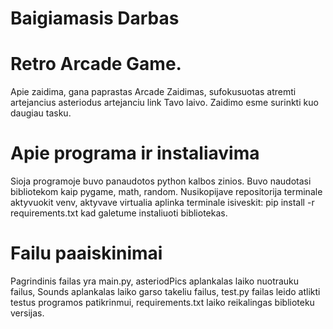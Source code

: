 # Baigiamasis Darbas
# Retro Arcade Game.
Apie zaidima, gana paprastas Arcade Zaidimas, sufokusuotas atremti artejancius asteriodus artejanciu link Tavo laivo.
Zaidimo esme surinkti kuo daugiau tasku.

# Apie programa ir instaliavima
Sioja programoje buvo panaudotos python kalbos zinios. Buvo naudotasi bibliotekom kaip pygame, math, random.
Nusikopijave repositorija terminale aktyvuokit venv, aktyvave virtualia aplinka terminale  isiveskit:  pip install -r requirements.txt kad galetume instaliuoti bibliotekas.

# Failu paaiskinimai 
Pagrindinis failas yra main.py, asteriodPics aplankalas laiko nuotrauku failus, Sounds aplankalas laiko garso takeliu failus, 
test.py failas leido atlikti testus programos patikrinmui, requirements.txt laiko reikalingas biblioteku versijas.
